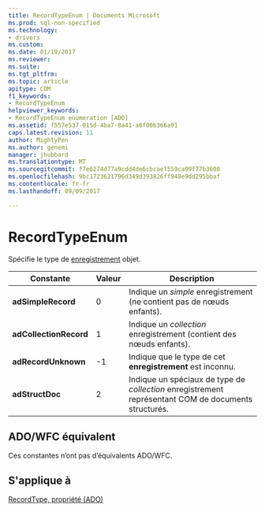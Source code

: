 ```yaml
---
title: RecordTypeEnum | Documents Microsoft
ms.prod: sql-non-specified
ms.technology:
- drivers
ms.custom: 
ms.date: 01/19/2017
ms.reviewer: 
ms.suite: 
ms.tgt_pltfrm: 
ms.topic: article
apitype: COM
f1_keywords:
- RecordTypeEnum
helpviewer_keywords:
- RecordTypeEnum enumeration [ADO]
ms.assetid: f557e537-015d-4ba7-8a41-a6f00b366a91
caps.latest.revision: 11
author: MightyPen
ms.author: genemi
manager: jhubbard
ms.translationtype: MT
ms.sourcegitcommit: f7e6274d77a9cdd4de6cbcaef559ca99f77b3608
ms.openlocfilehash: 9bc1723621796d349d393826ff948e9dd295bbaf
ms.contentlocale: fr-fr
ms.lasthandoff: 09/09/2017

---
```

# <a name="recordtypeenum"></a>RecordTypeEnum
Spécifie le type de [enregistrement](../../../ado/reference/ado-api/record-object-ado.md) objet.  
  
|Constante|Valeur| Description|  
|--------------|-----------|-----------------|  
|**adSimpleRecord**|0|Indique un *simple* enregistrement (ne contient pas de nœuds enfants).|  
|**adCollectionRecord**|1|Indique un *collection* enregistrement (contient des nœuds enfants).|  
|**adRecordUnknown**|-1|Indique que le type de cet **enregistrement** est inconnu.|  
|**adStructDoc**|2|Indique un spéciaux de type de *collection* enregistrement représentant COM de documents structurés.|  
  
## <a name="adowfc-equivalent"></a>ADO/WFC équivalent  
 Ces constantes n’ont pas d’équivalents ADO/WFC.  
  
## <a name="applies-to"></a>S'applique à  
 [RecordType, propriété (ADO)](../../../ado/reference/ado-api/recordtype-property-ado.md)
